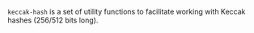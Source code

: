 `keccak-hash` is a set of utility functions to facilitate working with Keccak hashes (256/512 bits long).